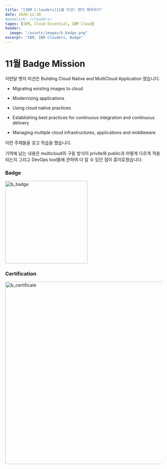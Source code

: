 ```yaml
---
title: "[IBM C:louders]11월 미션! 뱃지 획득하기"
date: 2020-12-20
#pemalink: /clouders/
tages: [IBM, Cloud Essential, IBM Cloud]
header:
  image: "/assets/images/b_badge.png"
excerpt: "IBM, IBM Clouders, Badge"
---
```

# 11월 Badge Mission
이번달 뱃지 미션은 Building Cloud Native and MultiCloud Application 였습니다.


* Migrating existing images to cloud

* Modernizing applications

* Using cloud native practices

* Establishing best practices for continuous integration and continuous delivery

* Managing multiple cloud infrastructures, applications and middleware

이런 주제들을 갖고 학습을 했습니다.

기억에 남는 내용은 multicloud의 구동 방식이 privite와 public과 어떻게 다르게 적용되는지 그리고 DevOps tool들에 관하여 더 알 수 있던 점이 흥미로웠습니다.

### Badge
<img width="265" alt="b_badge" src="https://user-images.githubusercontent.com/70086728/102707082-3fc3ce00-42db-11eb-9896-7cf73a337a42.png">

### Certification
<img width="585" alt="b_certificate" src="https://user-images.githubusercontent.com/70086728/102707087-481c0900-42db-11eb-9957-016578f5f5f5.png">